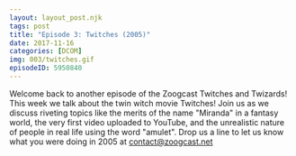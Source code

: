 ```yaml
---
layout: layout_post.njk
tags: post
title: "Episode 3: Twitches (2005)"
date: 2017-11-16
categories: [DCOM]
img: 003/twitches.gif
episodeID: 5950840
---
```


Welcome back to another episode of the Zoogcast Twitches and Twizards! This week
we talk about the twin witch movie Twitches! Join us as we discuss riveting
topics like the merits of the name "Miranda" in a fantasy world, the very first
video uploaded to YouTube, and the unrealistic nature of people in real life
using the word "amulet". Drop us a line to let us know what you were doing in
2005 at contact@zoogcast.net
